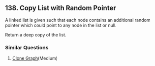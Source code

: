 ## 138. Copy List with Random Pointer

<p>
A linked list is given such that each node contains an additional random pointer which could point to any node in the list or null.
</p>

<p>
Return a deep copy of the list.
</p>

### Similar Questions
  1. [Clone Graph](https://github.com/openset/leetcode/tree/master/solution/clone-graph)(Medium)
